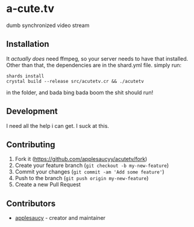 # a-cute.tv

dumb synchronized video stream

## Installation

It _actually does_ need ffmpeg, so your server needs to have that installed. Other than that, the dependencies are in the shard.yml file.
simply run:
```
shards install
crystal build --release src/acutetv.cr && ./acutetv
```
in the folder, and bada bing bada boom the shit should run!

## Development

I need all the help i can get. I suck at this.

## Contributing

1. Fork it (<https://github.com/applesaucyy/acutetv/fork>)
2. Create your feature branch (`git checkout -b my-new-feature`)
3. Commit your changes (`git commit -am 'Add some feature'`)
4. Push to the branch (`git push origin my-new-feature`)
5. Create a new Pull Request

## Contributors

- [applesaucy](https://github.com/applesaucyy) - creator and maintainer
